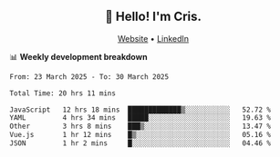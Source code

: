 
<h2 align="center">👋 Hello! I'm Cris.</h2>
<p align="center">
  <a href="https://www.criscunas.dev">Website</a> •
  <a href="https://www.linkedin.com/in/cristophercunas/">LinkedIn</a> 
</p>


📊 **Weekly development breakdown**
<!--START_SECTION:waka-->

```txt
From: 23 March 2025 - To: 30 March 2025

Total Time: 20 hrs 11 mins

JavaScript   12 hrs 18 mins  █████████████▒░░░░░░░░░░░   52.72 %
YAML         4 hrs 34 mins   █████░░░░░░░░░░░░░░░░░░░░   19.63 %
Other        3 hrs 8 mins    ███▒░░░░░░░░░░░░░░░░░░░░░   13.47 %
Vue.js       1 hr 12 mins    █▒░░░░░░░░░░░░░░░░░░░░░░░   05.16 %
JSON         1 hr 2 mins     █░░░░░░░░░░░░░░░░░░░░░░░░   04.46 %
```

<!--END_SECTION:waka-->
